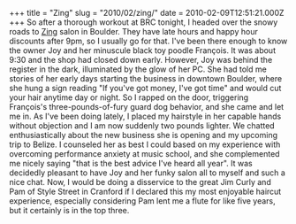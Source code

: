 +++
title = "Zing"
slug = "2010/02/zing/"
date = 2010-02-09T12:51:21.000Z
+++
So after a thorough workout at BRC tonight, I headed over the snowy roads to [Zing](http://www.zinghair.com/) salon in Boulder. They have late hours and happy hour discounts after 9pm, so I usually go for that. I've been there enough to know the owner Joy and her minuscule black toy poodle François. It was about 9:30 and the shop had closed down early. However, Joy was behind the register in the dark, illuminated by the glow of her PC. She had told me stories of her early days starting the business in downtown Boulder, where she hung a sign reading "If you've got money, I've got time" and would cut your hair anytime day or night. So I rapped on the door, triggering François's three-pounds-of-fury guard dog behavior, and she came and let me in. As I've been doing lately, I placed my hairstyle in her capable hands without objection and I am now suddenly two pounds lighter. We chatted enthusiastically about the new business she is opening and my upcoming trip to Belize. I counseled her as best I could based on my experience with overcoming performance anxiety at music school, and she complemented me nicely saying "that is the best advice I've heard all year". It was decidedly pleasant to have Joy and her funky salon all to myself and such a nice chat. Now, I would be doing a disservice to the great Jim Curly and Pam of Style Street in Cranford if I declared this my most enjoyable haircut experience, especially considering Pam lent me a flute for like five years, but it certainly is in the top three.